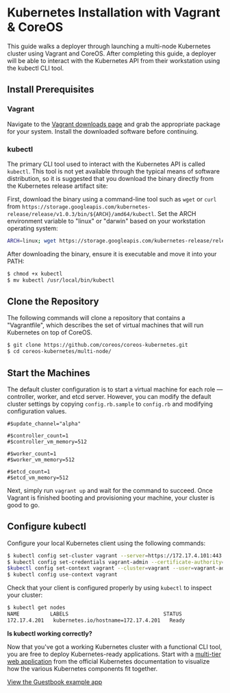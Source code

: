 # Kubernetes Installation with Vagrant &amp; CoreOS

This guide walks a deployer through launching a multi-node Kubernetes cluster using Vagrant and CoreOS.
After completing this guide, a deployer will be able to interact with the Kubernetes API from their workstation using the kubectl CLI tool.

## Install Prerequisites

### Vagrant

Navigate to the [Vagrant downloads page][vagrant-downloads] and grab the appropriate package for your system. Install the downloaded software before continuing.

[vagrant-downloads]: https://www.vagrantup.com/downloads.html

### kubectl

The primary CLI tool used to interact with the Kubernetes API is called `kubectl`.
This tool is not yet available through the typical means of software distribution, so it is suggested that you download the binary directly from the Kubernetes release artifact site:

First, download the binary using a command-line tool such as `wget` or `curl` from `https://storage.googleapis.com/kubernetes-release/release/v1.0.3/bin/${ARCH}/amd64/kubectl`.
Set the ARCH environment variable to "linux" or "darwin" based on your workstation operating system:

```sh
ARCH=linux; wget https://storage.googleapis.com/kubernetes-release/release/v1.0.3/bin/$ARCH/amd64/kubectl
```

After downloading the binary, ensure it is executable and move it into your PATH:

```sh
$ chmod +x kubectl
$ mv kubectl /usr/local/bin/kubectl
```

## Clone the Repository

The following commands will clone a repository that contains a "Vagrantfile", which describes the set of virtual machines that will run Kubernetes on top of CoreOS.

```sh
$ git clone https://github.com/coreos/coreos-kubernetes.git
$ cd coreos-kubernetes/multi-node/
```

## Start the Machines

The default cluster configuration is to start a virtual machine for each role &mdash; controller, worker, and etcd server. However, you can modify the default cluster settings by copying `config.rb.sample` to `config.rb` and modifying configuration values.

```
#$update_channel="alpha"

#$controller_count=1
#$controller_vm_memory=512

#$worker_count=1
#$worker_vm_memory=512

#$etcd_count=1
#$etcd_vm_memory=512
```

Next, simply run `vagrant up` and wait for the command to succeed.
Once Vagrant is finished booting and provisioning your machine, your cluster is good to go.

## Configure kubectl

Configure your local Kubernetes client using the following commands:

```sh
$ kubectl config set-cluster vagrant --server=https://172.17.4.101:443 --certificate-authority=${PWD}/ssl/ca.pem
$ kubectl config set-credentials vagrant-admin --certificate-authority=${PWD}/ssl/ca.pem --client-key=${PWD}/ssl/admin-key.pem --client-certificate=${PWD}/ssl/admin.pem
$kubectl config set-context vagrant --cluster=vagrant --user=vagrant-admin
$ kubectl config use-context vagrant
```

Check that your client is configured properly by using `kubectl` to inspect your cluster:

```sh
$ kubectl get nodes
NAME          LABELS                               STATUS
172.17.4.201   kubernetes.io/hostname=172.17.4.201   Ready
```

<div class="co-m-docs-next-step">
  <p><strong>Is kubectl working correctly?</strong></p>
  <p>Now that you've got a working Kubernetes cluster with a functional CLI tool, you are free to deploy Kubernetes-ready applications.
Start with a <a href="http://kubernetes.io/v1.0/examples/guestbook-go/README.html" data-category="Docs Next" data-event="kubernetes.io: Guestbook">multi-tier web application</a> from the official Kubernetes documentation to visualize how the various Kubernetes components fit together.</p>
  <a href="http://kubernetes.io/v1.0/examples/guestbook-go/README.html" class="btn btn-default btn-icon-right" data-category="Docs Next" data-event="kubernetes.io: Guestbook">View the Guestbook example app</a>
</div>
